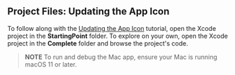 ## Project Files: Updating the App Icon

To follow along with the [Updating the App Icon](https://developer.apple.com/tutorials/mac-catalyst/updating-the-app-icon) tutorial, open the Xcode project in the **StartingPoint** folder. To explore on your own, open the Xcode project in the **Complete** folder and browse the project's code.

> **NOTE**
> To run and debug the Mac app, ensure your Mac is running macOS 11 or later.
